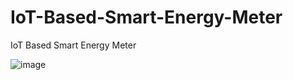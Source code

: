 # IoT-Based-Smart-Energy-Meter
IoT Based Smart Energy Meter

![image](https://user-images.githubusercontent.com/89517921/178918493-cce03d33-f215-4409-b228-5fe3bf1ab36d.png)

